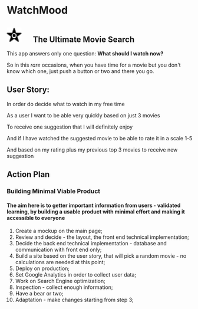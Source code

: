 # WatchMood

## <img src="images/Movie_1.png" width="40"> &emsp; The Ultimate Movie Search


This app answers only one question: __What should I watch now?__


So in this _rare_ occasions, when you have time for a movie but you don't know which one, just push a button or two and there you go.


## User Story:

In order do decide what to watch in my free time

As a user I want to be able very quickly based on just 3 movies

To receive one suggestion that I will definitely enjoy

And if I have watched the suggested movie to be able to rate it in a scale 1-5

And based on my rating plus my previous top 3 movies to receive new suggestion


## Action Plan

### Building Minimal Viable Product
#### The aim here is to getter important information from users - validated learning, by building a usable product with minimal effort and making it accessible to everyone

1. Create a mockup on the main page;
2. Review and decide - the layout, the front end technical implementation;
3. Decide the back end technical implementation - database and communication with front end only;
4. Build a site based on the user story, that will pick a random movie - no calculations are needed at this point;
5. Deploy on production;
6. Set Google Analytics in order to collect user data;
7. Work on Search Engine optimization;
8. Inspection - collect enough information;
9. Have a bear or two;
10. Adaptation - make changes starting from step 3;

